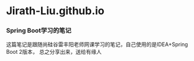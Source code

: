# Jirath-Liu.github.io
### Spring Boot学习的笔记
这篇笔记是跟随尚硅谷雷丰阳老师网课学习的笔记，自己使用的是IDEA+Spring Boot 2版本，
总之分享出来，送给有缘人
